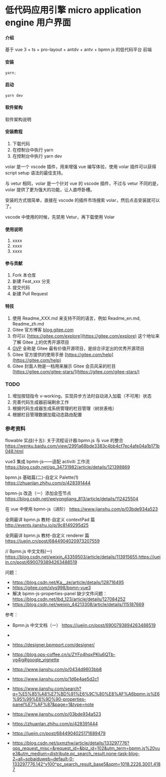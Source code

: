 # 低代码应用引擎 micro application engine 用户界面

#### 介绍

基于 vue 3 + ts + pro-layout + antdv + antv + bpmn js 的低代码平台 前端

#### 安装

```js
yarn;
```

#### 启动

```js
yarn dev
```

#### 软件架构

软件架构说明

#### 安装教程

1.  下载代码
2.  在控制台中执行 yarn
3.  在控制台中执行 yarn dev

volar 是一个 vscode 插件，用来增强 vue 编写体验，使用 volar 插件可以获得 script setup 语法的最佳支持。

与 vetur 相同，volar 是一个针对 vue 的 vscode 插件，不过与 vetur 不同的是，volar 提供了更为强大的功能，让人直呼卧槽。

安装的方式很简单，直接在 vscode 的插件市场搜索 volar，然后点击安装就可以了。

vscode 中使用的时候，先禁用 Vetur，再下载使用 Volar

#### 使用说明

1.  xxxx
2.  xxxx
3.  xxxx

#### 参与贡献

1.  Fork 本仓库
2.  新建 Feat_xxx 分支
3.  提交代码
4.  新建 Pull Request

#### 特技

1.  使用 Readme_XXX.md 来支持不同的语言，例如 Readme_en.md, Readme_zh.md
2.  Gitee 官方博客 [blog.gitee.com](https://blog.gitee.com)
3.  你可以 [https://gitee.com/explore](https://gitee.com/explore) 这个地址来了解 Gitee 上的优秀开源项目
4.  [GVP](https://gitee.com/gvp) 全称是 Gitee 最有价值开源项目，是综合评定出的优秀开源项目
5.  Gitee 官方提供的使用手册 [https://gitee.com/help](https://gitee.com/help)
6.  Gitee 封面人物是一档用来展示 Gitee 会员风采的栏目 [https://gitee.com/gitee-stars/](https://gitee.com/gitee-stars/)

### TODO

1.  增加按钮指令 v-working，实现异步方法时自动进入加载（不可用）状态
2.  完善代码生成器前端剩余工作
3.  根据代码生成器生成系统管理的栏目管理（树状表格）
4.  根据栏目管理数据加载动态路由配置

### 参考资料

flowable 实战(十五): 关于流程设计器:bpmn.js 与 vue 的整合 https://wenku.baidu.com/view/2991a68bde3383c4bb4cf7ec4afe04a1b171b048.html

vue3 集成 bpmn-js——适配 activiti 工作流 https://blog.csdn.net/qq_34731982/article/details/121398869

bpmn.js 基础篇(二)-自定义 Palette(1) https://zhuanlan.zhihu.com/p/428391444

bpmn-js 改造（一）添加会签节点 https://blog.csdn.net/weiyongliang_813/article/details/112425504

在 vue 中使用 bpmn-js（进阶） https://www.jianshu.com/p/03bde934a523

全网最详 bpmn.js 教材-自定义 contextPad 篇 http://events.jianshu.io/p/9c8149295d25

全网最详 bpmn.js 教材-自定义 renderer 篇 https://juejin.cn/post/6844904020973207559

// Bpmn.js 中文文档(一) https://blog.csdn.net/weixin_43359503/article/details/113915655,https://juejin.cn/post/6900793894263488519

<!-- //========== -->

问题：

- https://blog.csdn.net/Ka__ze/article/details/128716495
- https://gitee.com/xlys998/bpmn-vue3
- 解决 bpmn-js-properties-panel 缺少文件问题：https://blog.csdn.net/lbd_123/article/details/127084252
- https://blog.csdn.net/weixin_44213308/article/details/115187669

参考：

- Bpmn.js 中文文档（一） https://juejin.cn/post/6900793894263488519
-
- https://designer.bpmport.com/designer/
- https://blog.ops-coffee.cn/s/ZYFo4hqxPKlu6QTb-vg4ig#google_vignette
- https://www.jianshu.com/p/0434d9603bb8
- https://www.jianshu.com/p/1d6e4ae5d2c1
- https://www.jianshu.com/search?q=%E5%85%A8%E7%BD%91%E6%9C%80%E8%AF%A6bpmn.js%E6%95%99%E6%9D%90-properties-panel%E7%AF%87&page=1&type=note
- https://www.jianshu.com/p/03bde934a523
- https://zhuanlan.zhihu.com/p/428391444
- https://juejin.cn/post/6844904025171689479

- https://blog.csdn.net/sxmzhw/article/details/133297776?ops_request_misc=&request_id=&biz_id=102&utm_term=bpmn.js%20vue3&utm_medium=distribute.pc_search_result.none-task-blog-2~all~sobaiduweb~default-0-133297776.142^v100^pc_search_result_base5&spm=1018.2226.3001.4187
